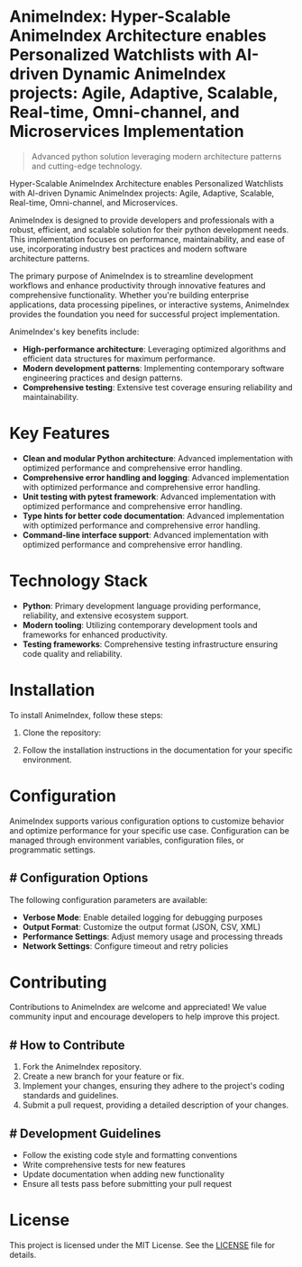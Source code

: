 <!-- fallback_AnimeIndex_20251021150021_12568 -->

# AnimeIndex: Hyper-Scalable AnimeIndex Architecture enables Personalized Watchlists with AI-driven Dynamic AnimeIndex projects: Agile, Adaptive, Scalable, Real-time, Omni-channel, and Microservices Implementation
> Advanced python solution leveraging modern architecture patterns and cutting-edge technology.

Hyper-Scalable AnimeIndex Architecture enables Personalized Watchlists with AI-driven Dynamic AnimeIndex projects: Agile, Adaptive, Scalable, Real-time, Omni-channel, and Microservices.

AnimeIndex is designed to provide developers and professionals with a robust, efficient, and scalable solution for their python development needs. This implementation focuses on performance, maintainability, and ease of use, incorporating industry best practices and modern software architecture patterns.

The primary purpose of AnimeIndex is to streamline development workflows and enhance productivity through innovative features and comprehensive functionality. Whether you're building enterprise applications, data processing pipelines, or interactive systems, AnimeIndex provides the foundation you need for successful project implementation.

AnimeIndex's key benefits include:

* **High-performance architecture**: Leveraging optimized algorithms and efficient data structures for maximum performance.
* **Modern development patterns**: Implementing contemporary software engineering practices and design patterns.
* **Comprehensive testing**: Extensive test coverage ensuring reliability and maintainability.

# Key Features

* **Clean and modular Python architecture**: Advanced implementation with optimized performance and comprehensive error handling.
* **Comprehensive error handling and logging**: Advanced implementation with optimized performance and comprehensive error handling.
* **Unit testing with pytest framework**: Advanced implementation with optimized performance and comprehensive error handling.
* **Type hints for better code documentation**: Advanced implementation with optimized performance and comprehensive error handling.
* **Command-line interface support**: Advanced implementation with optimized performance and comprehensive error handling.

# Technology Stack

* **Python**: Primary development language providing performance, reliability, and extensive ecosystem support.
* **Modern tooling**: Utilizing contemporary development tools and frameworks for enhanced productivity.
* **Testing frameworks**: Comprehensive testing infrastructure ensuring code quality and reliability.

# Installation

To install AnimeIndex, follow these steps:

1. Clone the repository:


2. Follow the installation instructions in the documentation for your specific environment.

# Configuration

AnimeIndex supports various configuration options to customize behavior and optimize performance for your specific use case. Configuration can be managed through environment variables, configuration files, or programmatic settings.

## # Configuration Options

The following configuration parameters are available:

* **Verbose Mode**: Enable detailed logging for debugging purposes
* **Output Format**: Customize the output format (JSON, CSV, XML)
* **Performance Settings**: Adjust memory usage and processing threads
* **Network Settings**: Configure timeout and retry policies

# Contributing

Contributions to AnimeIndex are welcome and appreciated! We value community input and encourage developers to help improve this project.

## # How to Contribute

1. Fork the AnimeIndex repository.
2. Create a new branch for your feature or fix.
3. Implement your changes, ensuring they adhere to the project's coding standards and guidelines.
4. Submit a pull request, providing a detailed description of your changes.

## # Development Guidelines

* Follow the existing code style and formatting conventions
* Write comprehensive tests for new features
* Update documentation when adding new functionality
* Ensure all tests pass before submitting your pull request

# License

This project is licensed under the MIT License. See the [LICENSE](https://github.com/Hantan1080/AnimeIndex/blob/main/LICENSE) file for details.
